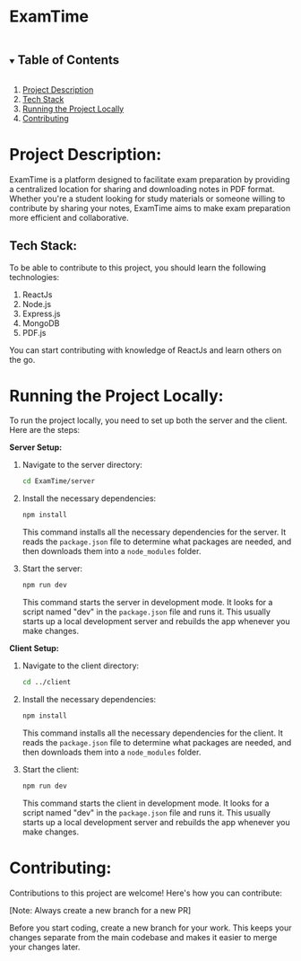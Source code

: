 # ExamTime

<details open="open">
  <summary><h2 style="display: inline-block">Table of Contents</h2></summary>
  <ol>
    <li><a href="#1-project-description">Project Description</a></li>
    <li><a href="#2-tech-stack">Tech Stack</a></li>
    <li><a href="#3-running-the-project-locally">Running the Project Locally</a></li>
    <li><a href="#4-contributing">Contributing</a></li>
  </ol>
</details>

# <a name="1-project-description">Project Description:</a>

ExamTime is a platform designed to facilitate exam preparation by providing a centralized location for sharing and downloading notes in PDF format. Whether you're a student looking for study materials or someone willing to contribute by sharing your notes, ExamTime aims to make exam preparation more efficient and collaborative.

## <a name="2-tech-stack">Tech Stack:</a>

To be able to contribute to this project, you should learn the following technologies:

1. ReactJs
2. Node.js
3. Express.js
4. MongoDB
5. PDF.js

You can start contributing with knowledge of ReactJs and learn others on the go.

# <a name="3-running-the-project-locally">Running the Project Locally:</a>

To run the project locally, you need to set up both the server and the client. Here are the steps:

**Server Setup:**

1. Navigate to the server directory:

    ```bash
    cd ExamTime/server
    ```

2. Install the necessary dependencies:

    ```bash
    npm install
    ```

    This command installs all the necessary dependencies for the server. It reads the `package.json` file to determine what packages are needed, and then downloads them into a `node_modules` folder.

3. Start the server:

    ```bash
    npm run dev
    ```

    This command starts the server in development mode. It looks for a script named "dev" in the `package.json` file and runs it. This usually starts up a local development server and rebuilds the app whenever you make changes.

**Client Setup:**

1. Navigate to the client directory:

    ```bash
    cd ../client
    ```

2. Install the necessary dependencies:

    ```bash
    npm install
    ```

    This command installs all the necessary dependencies for the client. It reads the `package.json` file to determine what packages are needed, and then downloads them into a `node_modules` folder.

3. Start the client:

    ```bash
    npm run dev
    ```

    This command starts the client in development mode. It looks for a script named "dev" in the `package.json` file and runs it. This usually starts up a local development server and rebuilds the app whenever you make changes.

# <a name="4-contributing">Contributing:</a>

Contributions to this project are welcome! Here's how you can contribute:

[Note: Always create a new branch for a new PR]

Before you start coding, create a new branch for your work. This keeps your changes separate from the main codebase and makes it easier to merge your changes later.